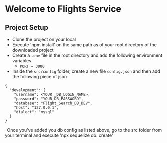 # Welcome to Flights Service

## Project Setup
- Clone the project on your local
- Execute 'npm install'  on the same path as of your root directory of the downloaded project
- Create a `.env` file in the root directory and add the following environment variables
    - `PORT = 3000`
- Inside the `src/config` folder, create a new file `config.json` and then add the following piece of json

```
{
  "development": {
    "username": <YOUR _DB_LOGIN_NAME>,
    "password": "YOUR_DB_PASSWORD",
    "database": "Flight_Search_DB_DEV",
    "host": "127.0.0.1",
    "dialect": "mysql"
  }
}

```

-Once you've added you db config as listed above, go to the src folder from your terminal and execute 'npx sequelize db: create'